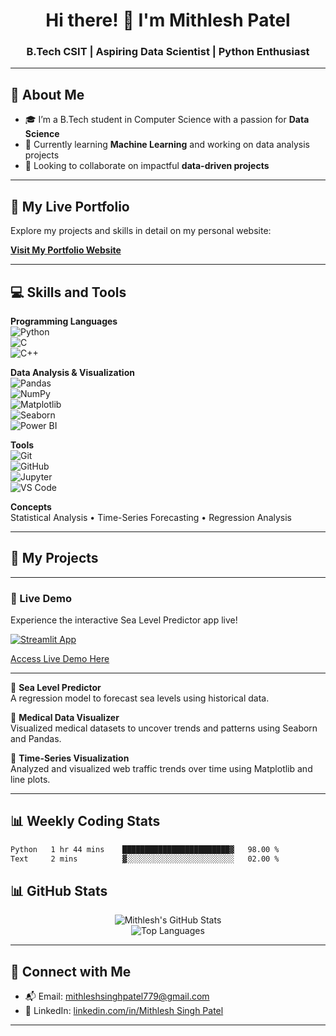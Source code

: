 <h1 align="center">Hi there! 👋 I'm Mithlesh Patel</h1>
<h3 align="center">B.Tech CSIT | Aspiring Data Scientist | Python Enthusiast</h3>

---

## 🌟 About Me
- 🎓 I’m a B.Tech student in Computer Science with a passion for **Data Science**  
- 🌱 Currently learning **Machine Learning** and working on data analysis projects  
- 💼 Looking to collaborate on impactful **data-driven projects**

---
## 🔗 My Live Portfolio

Explore my projects and skills in detail on my personal website:

[**Visit My Portfolio Website**](https://Mithleshpatel09.github.io/portfolio/)

---
## 💻 Skills and Tools

**Programming Languages**  
![Python](https://img.shields.io/badge/-Python-3776AB?style=flat&logo=python&logoColor=white)  
![C](https://img.shields.io/badge/-C-00599C?style=flat&logo=c&logoColor=white)  
![C++](https://img.shields.io/badge/-C++-00599C?style=flat&logo=cplusplus&logoColor=white)

**Data Analysis & Visualization**  
![Pandas](https://img.shields.io/badge/-Pandas-150458?style=flat&logo=pandas)  
![NumPy](https://img.shields.io/badge/-NumPy-013243?style=flat&logo=numpy)  
![Matplotlib](https://img.shields.io/badge/-Matplotlib-11557C?style=flat&logo=matplotlib)  
![Seaborn](https://img.shields.io/badge/-Seaborn-005571?style=flat)  
![Power BI](https://img.shields.io/badge/-PowerBI-F2C811?style=flat&logo=powerbi&logoColor=black)

**Tools**  
![Git](https://img.shields.io/badge/-Git-F05032?style=flat&logo=git&logoColor=white)  
![GitHub](https://img.shields.io/badge/-GitHub-181717?style=flat&logo=github)  
![Jupyter](https://img.shields.io/badge/-Jupyter-F37626?style=flat&logo=jupyter&logoColor=white)  
![VS Code](https://img.shields.io/badge/-VSCode-007ACC?style=flat&logo=visual-studio-code)

**Concepts**  
Statistical Analysis • Time-Series Forecasting • Regression Analysis

---

## 🚀 My Projects
---

### 🚀 Live Demo

Experience the interactive Sea Level Predictor app live!

[![Streamlit App](https://static.streamlit.io/badges/streamlit_badge_black_white.svg)](https://sea-level-predictor-d56qmwsxrzxm3efy7xuevn.streamlit.app/)

[Access Live Demo Here](https://sea-level-predictor-d56qmwsxrzxm3efy7xuevn.streamlit.app/)

---

🔹 **Sea Level Predictor**  
A regression model to forecast sea levels using historical data.  

🔹 **Medical Data Visualizer**  
Visualized medical datasets to uncover trends and patterns using Seaborn and Pandas.  

🔹 **Time-Series Visualization**  
Analyzed and visualized web traffic trends over time using Matplotlib and line plots.

---
## 📊 Weekly Coding Stats
<!--START_SECTION:waka-->

```txt
Python   1 hr 44 mins    ████████████████████████▓   98.00 %
Text     2 mins          ▓░░░░░░░░░░░░░░░░░░░░░░░░   02.00 %
```

<!--END_SECTION:waka-->


## 📊 GitHub Stats
<p align="center">
  <img src="https://github-readme-stats.vercel.app/api?username=Mithleshpatel09&show_icons=true&theme=radical" alt="Mithlesh's GitHub Stats" />
  <br />
  <img src="https://github-readme-stats.vercel.app/api/top-langs/?username=Mithleshpatel09&layout=compact&theme=radical" alt="Top Languages" />
</p>

---

## 📧 Connect with Me
- 📬 Email: [mithleshsinghpatel779@gmail.com](mailto:mithleshsinghpatel779@gmail.com)  
- 💼 LinkedIn: [linkedin.com/in/Mithlesh Singh Patel](https://www.linkedin.com/in/mithlesh-singh-patel-3753602ba/)

---










